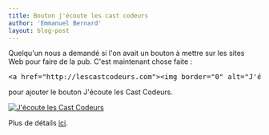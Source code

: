 ```yaml
---
title: Bouton j'écoute les cast codeurs
author: 'Emmanuel Bernard'
layout: blog-post
---
```

Quelqu'un nous a demandé si l'on avait un bouton à mettre sur les sites Web pour faire de la pub. 
C'est maintenant chose faite :

<pre>&lt;a href="http://lescastcodeurs.com"&gt;&lt;img border="0" alt="J'écoute les Cast Codeurs" src="http://lescastcodeurs.com/images/promo/jecoute_les_castcodeurs_200px.png" /&gt;&lt;/a&gt;</pre>

pour ajouter le bouton J'écoute les Cast Codeurs.

<a href='http://lescastcodeurs.com'><img alt="J'écoute les Cast Codeurs" src='http://lescastcodeurs.com/images/promo/jecoute_les_castcodeurs_200px.png' border='0'/></a>

Plus de détails [ici](http://lescastcodeurs.com/parler/).
